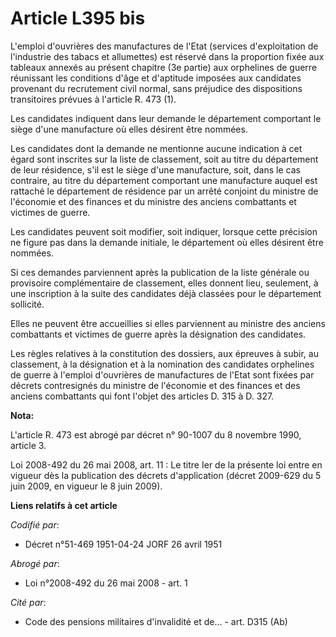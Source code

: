 # Article L395 bis

L'emploi d'ouvrières des manufactures de l'Etat (services d'exploitation de l'industrie des tabacs et allumettes) est réservé
dans la proportion fixée aux tableaux annexés au présent chapitre (3e partie) aux orphelines de guerre réunissant les
conditions d'âge et d'aptitude imposées aux candidates provenant du recrutement civil normal, sans préjudice des dispositions
transitoires prévues à l'article R. 473 (1).

Les candidates indiquent dans leur demande le département comportant le siège d'une manufacture où elles désirent être
nommées.

Les candidates dont la demande ne mentionne aucune indication à cet égard sont inscrites sur la liste de classement, soit au
titre du département de leur résidence, s'il est le siège d'une manufacture, soit, dans le cas contraire, au titre du
département comportant une manufacture auquel est rattaché le département de résidence par un arrêté conjoint du ministre de
l'économie et des finances et du ministre des anciens combattants et victimes de guerre.

Les candidates peuvent soit modifier, soit indiquer, lorsque cette précision ne figure pas dans la demande initiale, le
département où elles désirent être nommées.

Si ces demandes parviennent après la publication de la liste générale ou provisoire complémentaire de classement, elles
donnent lieu, seulement, à une inscription à la suite des candidates déjà classées pour le département sollicité.

Elles ne peuvent être accueillies si elles parviennent au ministre des anciens combattants et victimes de guerre après la
désignation des candidates.

Les règles relatives à la constitution des dossiers, aux épreuves à subir, au classement, à la désignation et à la nomination
des candidates orphelines de guerre à l'emploi d'ouvrières de manufactures de l'Etat sont fixées par décrets contresignés du
ministre de l'économie et des finances et des anciens combattants qui font l'objet des articles D. 315 à D. 327.

**Nota:**

L'article R. 473 est abrogé par décret n° 90-1007 du 8 novembre 1990, article 3.

Loi 2008-492 du 26 mai 2008, art. 11 : Le titre Ier de la présente loi entre en vigueur dès la publication des décrets
d'application (décret 2009-629 du 5 juin 2009, en vigueur le 8 juin 2009).

**Liens relatifs à cet article**

_Codifié par_:

  - Décret n°51-469 1951-04-24 JORF 26 avril 1951

_Abrogé par_:

  - Loi n°2008-492 du 26 mai 2008 - art. 1

_Cité par_:

  - Code des pensions militaires d'invalidité et de... - art. D315 (Ab)
